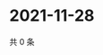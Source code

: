 # 2021-11-28

共 0 条

<!-- BEGIN WEIBO -->
<!-- 最后更新时间 Sun Nov 28 2021 20:21:22 GMT+0800 (China Standard Time) -->

<!-- END WEIBO -->
